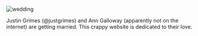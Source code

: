 ![wedding](https://github.com/justgrimes/wedding/blob/gh-pages/images/wedding_sticker.png)

Justin Grimes (@justgrimes) and Ann Galloway (apparently not on the internet) are getting married. This crappy website is dedicated to their love.



